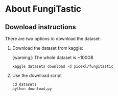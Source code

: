 # About FungiTastic

## Download instructions

There are two options to download the dataset:

1. Download the dataset from kaggle:

    [warning]: The whole dataset is ~100GB

    `kaggle datasets download -d picekl/fungitastic`

2. Use the download script

    ```
    cd datasets
    python download.py
    ```

